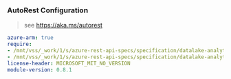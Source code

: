 ### AutoRest Configuration

> see https://aka.ms/autorest

``` yaml
azure-arm: true
require:
- /mnt/vss/_work/1/s/azure-rest-api-specs/specification/datalake-analytics/resource-manager/readme.md
- /mnt/vss/_work/1/s/azure-rest-api-specs/specification/datalake-analytics/resource-manager/readme.go.md
license-header: MICROSOFT_MIT_NO_VERSION
module-version: 0.8.1
```